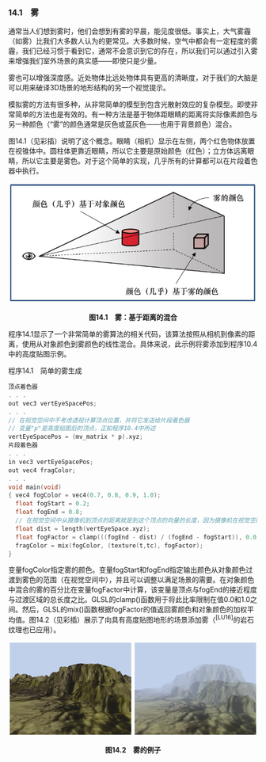### 14.1　雾

通常当人们想到雾时，他们会想到有雾的早晨，能见度很低。事实上，大气雾霾（如雾）比我们大多数人认为的更常见。大多数时候，空气中都会有一定程度的雾霾，我们已经习惯于看到它，通常不会意识到它的存在，所以我们可以通过引入雾来增强我们室外场景的真实感——即使只是少量。

雾也可以增强深度感。近处物体比远处物体具有更高的清晰度，对于我们的大脑是可以用来破译3D场景的地形结构的另一个视觉提示。

模拟雾的方法有很多种，从非常简单的模型到包含光散射效应的复杂模型。即使非常简单的方法也是有效的。有一种方法是基于物体距眼睛的距离将实际像素颜色与另一种颜色（“雾”的颜色通常是灰色或蓝灰色——也用于背景颜色）混合。

图14.1（见彩插）说明了这个概念。眼睛（相机）显示在左侧，两个红色物体放置在视锥体中。圆柱体更靠近眼睛，所以它主要是原始颜色（红色）；立方体远离眼睛，所以它主要是雾色。对于这个简单的实现，几乎所有的计算都可以在片段着色器中执行。

![290.png](../images/290.png)
<center class="my_markdown"><b class="my_markdown">图14.1　雾：基于距离的混合</b></center>

程序14.1显示了一个非常简单的雾算法的相关代码，该算法按照从相机到像素的距离，使用从对象颜色到雾颜色的线性混合。具体来说，此示例将雾添加到程序10.4中的高度贴图示例。

程序14.1　简单的雾生成

```c
顶点着色器
. . .
out vec3 vertEyeSpacePos;
. . .
// 在视觉空间中不考虑透视计算顶点位置，并将它发送给片段着色器
// 变量"p"是高度贴图后的顶点，正如程序10.4中所述
vertEyeSpacePos = (mv_matrix * p).xyz;
片段着色器
. . .
in vec3 vertEyeSpacePos;
out vec4 fragColor;
. . .
void main(void)
{ vec4 fogColor = vec4(0.7, 0.8, 0.9, 1.0);
  float fogStart = 0.2;
  float fogEnd = 0.8;
  // 在视觉空间中从摄像机到顶点的距离就是到这个顶点的向量的长度，因为摄像机在视觉空间中的(0,0,0)位置
  float dist = length(vertEyeSpace.xyz);
  float fogFactor = clamp(((fogEnd - dist) / (fogEnd - fogStart)), 0.0, 1.0);
  fragColor = mix(fogColor, (texture(t,tc), fogFactor);
}
```

变量fogColor指定雾的颜色。变量fogStart和fogEnd指定输出颜色从对象颜色过渡到雾色的范围（在视觉空间中），并且可以调整以满足场景的需要。在对象颜色中混合的雾的百分比在变量fogFactor中计算，该变量是顶点与fogEnd的接近程度与过渡区域的总长度之比。GLSL的clamp()函数用于将此比率限制在值0.0和1.0之间。然后，GLSL的mix()函数根据fogFactor的值返回雾颜色和对象颜色的加权平均值。图14.2（见彩插）展示了向具有高度贴图地形的场景添加雾（<sup class="my_markdown">[LU16]</sup>的岩石纹理也已应用）。

![291.png](../images/291.png)
<center class="my_markdown"><b class="my_markdown">图14.2　雾的例子</b></center>


